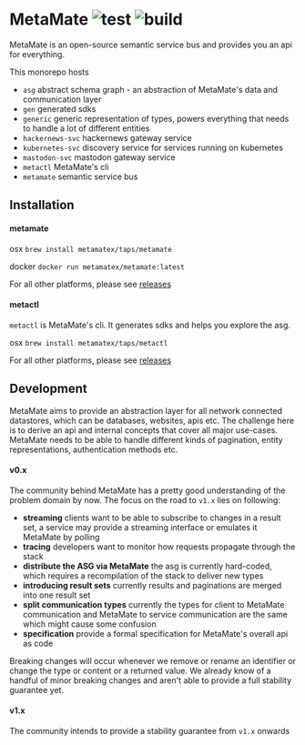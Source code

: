 # MetaMate ![test](https://github.com/metamatex/metamate/workflows/test/badge.svg) ![build](https://github.com/metamatex/metamate/workflows/build/badge.svg)

MetaMate is an open-source semantic service bus and provides you an api for everything.

This monorepo hosts
- `asg` abstract schema graph - an abstraction of MetaMate's data and communication layer
- `gen` generated sdks
- `generic` generic representation of types, powers everything that needs to handle a lot of different entities
- `hackernews-svc` hackernews gateway service
- `kubernetes-svc` discovery service for services running on kubernetes
- `mastodon-svc` mastodon gateway service
- `metactl` MetaMate's cli
- `metamate` semantic service bus

## Installation

#### metamate

osx `brew install metamatex/taps/metamate`

docker `docker run metamatex/metamate:latest`

For all other platforms, please see [releases](https://github.com/metamatex/metamate/releases)

#### metactl

`metactl` is MetaMate's cli. It generates sdks and helps you explore the asg.

osx `brew install metamatex/taps/metactl`

For all other platforms, please see [releases](https://github.com/metamatex/metamate/releases)

## Development

MetaMate aims to provide an abstraction layer for all network connected datastores, which can be databases, websites, apis etc. The challenge here is to derive an api and internal concepts that cover all major use-cases. MetaMate needs to be able to handle different kinds of pagination, entity representations, authentication methods etc.

#### v0.x

The community behind MetaMate has a pretty good understanding of the problem domain by now. The focus on the road to `v1.x` lies on following:

- **streaming** clients want to be able to subscribe to changes in a result set, a service may provide a streaming interface or emulates it MetaMate by polling
- **tracing** developers want to monitor how requests propagate through the stack
- **distribute the ASG via MetaMate** the asg is currently hard-coded, which requires a recompilation of the stack to deliver new types
- **introducing result sets** currently results and paginations are merged into one result set
- **split communication types** currently the types for client to MetaMate communication and MetaMate to service communication are the same which might cause some confusion
- **specification** provide a formal specification for MetaMate's overall api as code

Breaking changes will occur whenever we remove or rename an identifier or change the type or content or a returned value. We already know of a handful of minor breaking changes and aren't able to provide a full stability guarantee yet.

#### v1.x

The community intends to provide a stability guarantee from `v1.x` onwards